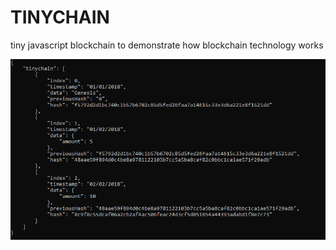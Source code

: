 # TINYCHAIN

tiny javascript blockchain to demonstrate how blockchain technology works

![tinychain](tinychain.png)